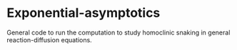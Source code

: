 # Exponential-asymptotics
General code to run the computation to study homoclinic snaking in general reaction-diffusion equations.

